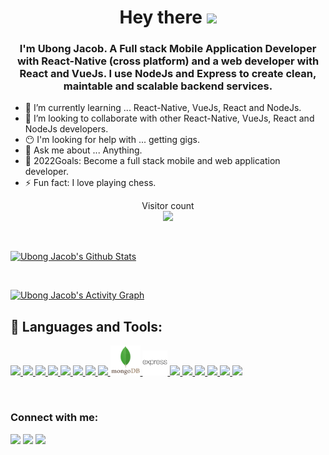 <h1 align="center">Hey there <img src="https://raw.githubusercontent.com/MartinHeinz/MartinHeinz/master/wave.gif" width="30px"></h1>

<h3 align="center">I'm Ubong Jacob. A Full stack Mobile Application Developer with React-Native (cross platform) and a web developer with React and VueJs. I use NodeJs and Express to create clean, maintable and scalable backend services.</h3>


- 🌱 I’m currently learning ... React-Native, VueJs, React and NodeJs.
- 👯 I’m looking to collaborate with other React-Native, VueJs, React and NodeJs developers.
- 😶 I'm looking for help with ... getting gigs.
- 💬 Ask me about ... Anything.
- 🥅 2022Goals: Become a full stack mobile and web application developer.
- ⚡ Fun fact: I love playing chess.

<p align="center"> 
  Visitor count<br>
  <img src="https://profile-counter.glitch.me/UbongJacob/count.svg" />
</p>

 <br/>
 
   <a href="https://github.com/UbongJacob/github-readme-stats"><img alt="Ubong Jacob's Github Stats" src="https://github-readme-stats.vercel.app/api?username=UbongJacob&show_icons=true&count_private=true&theme=react&hide_border=true&bg_color=0D1117&include_all_commits=true" /></a>
    
<br/>

<a href="https://github.com/UbongJacob/github-readme-activity-graph"><img alt="Ubong Jacob's Activity Graph" src="https://activity-graph.herokuapp.com/graph?username=UbongJacob&bg_color=0D1117&color=5BCDEC&line=5BCDEC&point=FFFFFF&hide_border=true" /></a>

## 🚀 Languages and Tools:

<p align="left"> 
    <a href="https://developer.mozilla.org/en-US/docs/Web/JavaScript" target="_blank"> <img src="https://img.icons8.com/color/48/000000/javascript.png"/> </a> 
<!--     <a href="https://www.python.org" target="_blank"> <img src="https://img.icons8.com/color/48/000000/python.png"/> </a>  -->
    <a href="https://www.typescriptlang.org/" target="_blank"> <img src="https://img.icons8.com/color/48/000000/typescript.png"/> </a>
<!--     <a href="https://www.java.com" target="_blank"> <img src="https://img.icons8.com/color/48/000000/java-coffee-cup-logo.png"/> </a> -->
    <a href="https://www.w3.org/html/" target="_blank"> <img src="https://img.icons8.com/color/48/000000/html-5.png"/> </a> 
    <a href="https://www.w3schools.com/css/" target="_blank"> <img src="https://img.icons8.com/color/48/000000/css3.png"/> </a>
<!--     <a href="https://www.php.net/" target="_blank"> <img src="https://img.icons8.com/officel/48/000000/php-logo.png"/> </a>  -->
<!--     <a href="https://kotlinlang.org/" target="_blank"> <img src="https://img.icons8.com/color/48/000000/kotlin.png"/> </a>  -->
<!--     <a href="https://angular.io/" target="_blank"> <img src="https://img.icons8.com/color/48/000000/angularjs.png"/> </a>  -->
    <a href="https://flask.palletsprojects.com/" target="_blank"> <img src="https://img.icons8.com/ios/48/000000/flask.png"/> </a> 
    <a href="https://reactnative.dev/" target="_blank"> <img src="https://img.icons8.com/color/48/000000/react-native.png"/> </a>
<!--     <a href="https://www.djangoproject.com/" target="_blank"> <img src="https://img.icons8.com/color/48/000000/django.png"/> </a> -->
    <a href="https://www.mysql.com/" target="_blank"> <img src="https://img.icons8.com/fluent/50/000000/mysql-logo.png"/> </a>
    <a href="https://nodejs.org" target="_blank"> <img src="https://img.icons8.com/color/48/000000/nodejs.png"/> </a> 
    <a href="https://www.mongodb.com/" target="_blank"> <img src="https://raw.githubusercontent.com/devicons/devicon/master/icons/mongodb/mongodb-original-wordmark.svg" alt="mongodb" width="48" height="48"/> </a> 
    <a href="https://expressjs.com" target="_blank"> <img src="https://raw.githubusercontent.com/devicons/devicon/master/icons/express/express-original-wordmark.svg" alt="express" width="40" height="40"/> </a>
   <a href="https://redux.js.org" target="_blank"> <img src="https://img.icons8.com/color/48/000000/redux.png"/> </a>
<!--    <a href="https://spring.io/projects/spring-boot" target="_blank"> <img src="https://img.icons8.com/color/48/000000/spring-logo.png"/> </a>  -->
   <a href="https://firebase.google.com/" target="_blank"> <img src="https://img.icons8.com/color/48/000000/firebase.png"/> </a>
   <a href="https://aws.amazon.com/amplify/" target="_blank"> <img src="https://img.icons8.com/color/48/000000/amazon-web-services.png"/> </a>
   <a href="https://git-scm.com/" target="_blank"> <img src="https://img.icons8.com/color/48/000000/git.png"/> </a> 
   <a href="https://developer.android.com/studio" target="_blank"> <img src="https://img.icons8.com/color/48/000000/android-studio--v2.png"/> </a> 
   <a href="https://code.visualstudio.com/" target="_blank"> <img src="https://img.icons8.com/color/48/000000/visual-studio-code-2019.png"/> </a>
<!--    <a href="https://wordpress.com/" target="_blank"> <img src="https://img.icons8.com/fluency/48/000000/wordpress.png"/> </a>     -->
</p>

<br/>

### Connect with me:

<a href = "https://www.linkedin.com/in/ubongjacob"><img src="https://img.icons8.com/fluent/48/000000/linkedin.png"/></a>
<a href = "https://twitter.com/UbonggJacob"><img src="https://img.icons8.com/fluent/48/000000/twitter.png"/></a>
<a href = "https://www.instagram.com/ubonggjacob"><img src="https://img.icons8.com/fluent/48/000000/instagram-new.png"/></a>

